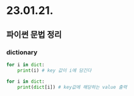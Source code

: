 # 23.01.21.

## 파이썬 문법 정리
### dictionary
``` python
for i in dict:
	print(i) # key 값이 i에 담긴다
```
``` python
for i in dict:
	print(dict[i]) # key값에 해당하는 value 출력
```
